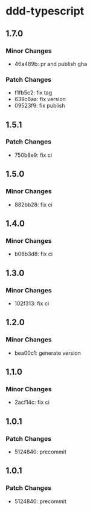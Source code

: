 # ddd-typescript

## 1.7.0

### Minor Changes

- 46a489b: pr and publish gha

### Patch Changes

- f1fb5c2: fix tag
- 639c6aa: fix version
- 09523f9: fix publish

## 1.5.1

### Patch Changes

- 750b8e9: fix ci

## 1.5.0

### Minor Changes

- 882bb28: fix ci

## 1.4.0

### Minor Changes

- b06b3d8: fix ci

## 1.3.0

### Minor Changes

- 102f313: fix ci

## 1.2.0

### Minor Changes

- bea00c1: generate version

## 1.1.0

### Minor Changes

- 2acf14c: fix ci

## 1.0.1

### Patch Changes

- 5124840: precommit

## 1.0.1

### Patch Changes

- 5124840: precommit
